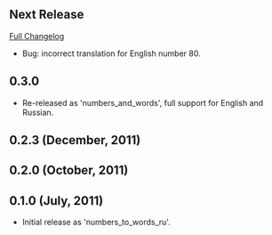 ## Next Release

[Full Changelog](https://github.com/kslazarev/numbers_and_words/compare/master...development)

* Bug: incorrect translation for English number 80.

## 0.3.0

* Re-released as 'numbers_and_words', full support for English and Russian.

## 0.2.3 (December, 2011)

## 0.2.0 (October, 2011)

## 0.1.0 (July, 2011)

* Initial release as 'numbers_to_words_ru'.
